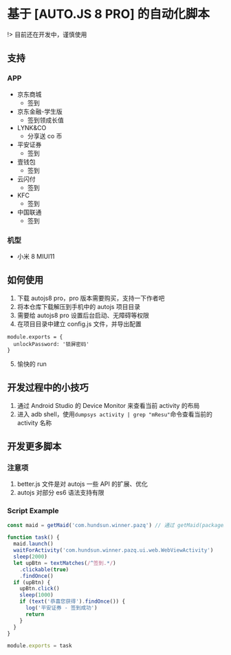 # 基于 [AUTO.JS 8 PRO] 的自动化脚本

!> 目前还在开发中，谨慎使用

## 支持

### APP

- 京东商城
  - 签到
- 京东金融-学生版
  - 签到领成长值
- LYNK&CO
  - 分享送 co 币
- 平安证券
  - 签到
- 壹钱包
  - 签到
- 云闪付
  - 签到
- KFC
  - 签到
- 中国联通
  - 签到

### 机型

- 小米 8 MIUI11

## 如何使用

1. 下载 autojs8 pro，pro 版本需要购买，支持一下作者吧
2. 将本仓库下载解压到手机中的 autojs 项目目录
3. 需要给 autojs8 pro 设置后台启动、无障碍等权限
4. 在项目目录中建立 config.js 文件，并导出配置

```
module.exports = {
  unlockPassword: '锁屏密码'
}
```

5. 愉快的 run

## 开发过程中的小技巧

1. 通过 Android Studio 的 Device Monitor 来查看当前 activity 的布局
2. 进入 adb shell，使用`dumpsys activity | grep "mResu"`命令查看当前的 activity 名称

## 开发更多脚本

### 注意项

1. better.js 文件是对 autojs 一些 API 的扩展、优化
2. autojs 对部分 es6 语法支持有限

### Script Example

```javascript
const maid = getMaid('com.hundsun.winner.pazq') // 通过 getMaid(packageName) 来创建一个 APP 女仆，负责启动 APP、关闭 APP 等

function task() {
  maid.launch()
  waitForActivity('com.hundsun.winner.pazq.ui.web.WebViewActivity')
  sleep(2000)
  let upBtn = textMatches(/^签到.*/)
    .clickable(true)
    .findOnce()
  if (upBtn) {
    upBtn.click()
    sleep(1000)
    if (text('恭喜您获得').findOnce()) {
      log('平安证券 - 签到成功')
      return
    }
  }
}

module.exports = task
```
